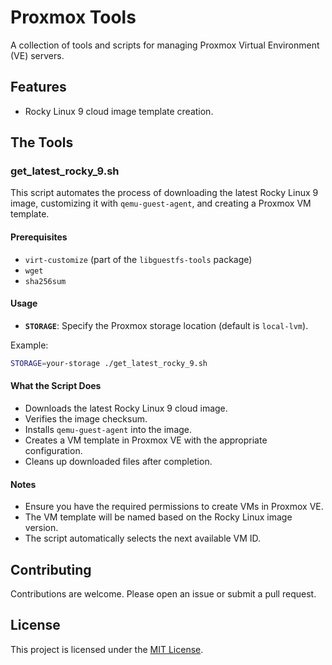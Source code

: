 # Proxmox Tools

A collection of tools and scripts for managing Proxmox Virtual Environment (VE) servers.

## Features

- Rocky Linux 9 cloud image template creation.

## The Tools

### get_latest_rocky_9.sh

This script automates the process of downloading the latest Rocky Linux 9 image, customizing it with `qemu-guest-agent`, and creating a Proxmox VM template.

#### Prerequisites

- `virt-customize` (part of the `libguestfs-tools` package)
- `wget`
- `sha256sum`

#### Usage

- **`STORAGE`**: Specify the Proxmox storage location (default is `local-lvm`).

Example:

```bash
STORAGE=your-storage ./get_latest_rocky_9.sh
```

#### What the Script Does

- Downloads the latest Rocky Linux 9 cloud image.
- Verifies the image checksum.
- Installs `qemu-guest-agent` into the image.
- Creates a VM template in Proxmox VE with the appropriate configuration.
- Cleans up downloaded files after completion.

#### Notes

- Ensure you have the required permissions to create VMs in Proxmox VE.
- The VM template will be named based on the Rocky Linux image version.
- The script automatically selects the next available VM ID.


## Contributing

Contributions are welcome. Please open an issue or submit a pull request.

## License

This project is licensed under the [MIT License](LICENSE).